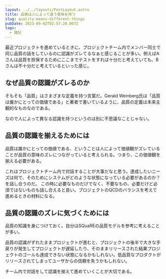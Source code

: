 ```yaml
---
layout: ../../layouts/PostLayout.astro
title: 品質は人によって違う意味を持つ
slug: quality-means-different-things
pubDate: 2023-09-02T02:57:28.007Z
tags:
  - 雑記
---
```


最近プロジェクトを進めているときに、プロジェクトチーム内でメンバー同士で同じ品質の話をしているのに認識がズレてるなぁと感じることが多い。例えばAさんは品質を担保するためにここまでテストをすれば十分だと考えていても、Bさんは不十分だと考えているといった感じ。

## なぜ品質の認識がズレるのか
そもそも「品質」はさまざまな定義を持つ言葉だ。Gerald Weinberg氏は「品質は誰かにとっての価値である」と著者で書いているように、品質の定義は本来主観的なものなのである。

なので人によって異なる認識を持つというのは別に不思議なことじゃない。

## 品質の認識を揃えるためには
品質は誰かにとっての価値である、ということは人によって価値観がズレていることが品質の意味のズレにつながっていると考えられる。つまり、この価値観を揃える必要がある。

これはプロジェクトチーム内で対話することが大事だなと思う。達成したいニーズは何で、そのためにシステムがどのような状態になっている必要があるのか？を話し合うのだ。
この時に必要なものだけでなく、不要なもの、必要だけど必須ではないものも話し合えると良い。プロジェクトのQCDのバランスを考えて進めるときの材料になる。

## 品質の認識のズレに気づくためには
品質の知識を身につけておく。自分はSQuaREの品質モデルを参考に考えることが多い。

品質の認識がずれたままプロジェクトが進むと、プロジェクトの後半で大きな手戻りが発生してプロジェクトが遅延したり、そのままリリースされた結果プロジェクトのゴールも達成できない状態になるかもしれない。低品質なプロダクトがリリースされてしまってユーザからの信頼を失うかもしれない。

チーム内で対話をして認識を揃えて進めていくことが大切である。
